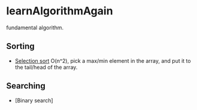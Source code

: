 # learnAlgorithmAgain
fundamental algorithm.

## Sorting
+ [Selection sort](https://github.com/peterwe2/learnAlgorithmAgain/blob/master/sorting/selectionSort.c)
    O(n^2), pick a max/min element in the array, and put it to the tail/head of the array.

## Searching
+ [Binary search]

